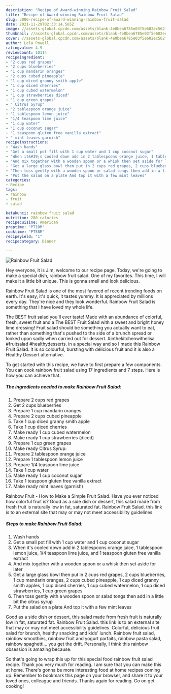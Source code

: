 ```yaml
---
description: "Recipe of Award-winning Rainbow Fruit Salad"
title: "Recipe of Award-winning Rainbow Fruit Salad"
slug: 3006-recipe-of-award-winning-rainbow-fruit-salad
date: 2021-11-29T02:33:14.565Z
image: //assets-global.cpcdn.com/assets/blank-4e0bea6785e03f5e602ec562f230caae08da540cada707380b4fe1bbebba43da.png
thumbnail: //assets-global.cpcdn.com/assets/blank-4e0bea6785e03f5e602ec562f230caae08da540cada707380b4fe1bbebba43da.png
cover: //assets-global.cpcdn.com/assets/blank-4e0bea6785e03f5e602ec562f230caae08da540cada707380b4fe1bbebba43da.png
author: Lola Powell
ratingvalue: 4.9
reviewcount: 10114
recipeingredient:
- "2 cups red grapes"
- "2 cups blueberries"
- "1 cup mandarin oranges"
- "2 cups cubed pineapple"
- "1 cup diced granny smith apple"
- "1 cup diced cherries"
- "1 cup cubed watermelon"
- "1 cup strawberries diced"
- "1 cup green grapes"
- " Citrus Syrup"
- "2 tablespoon orange juice"
- "1 tablespoon lemon juice"
- "1/4 teaspoon lime juice"
- "1 cup water"
- "1 cup coconut sugar"
- "1 teaspoon gluten free vanilla extract"
- " mint leaves garnish"
recipeinstructions:
- "Wash hands"
- "Get a small pot fill with 1 cup water and 1 cup coconut sugar"
- "When it&#39;s cooled down add in 2 tablespoons orange juice, 1 tablespoon lemon juice, 1/4 teaspoon lime juice, and 1 teaspoon gluten free vanilla extract"
- "And mix together with a wooden spoon or a whisk then set aside for later"
- "Get a large glass bowl then put in 2 cups red grapes, 2 cups blueberries, 1 cup mandarin oranges, 2 cups cubed pineapple, 1 cup diced granny smith apples, 1 cup diced cherries, 1 cup cubed watermelon, 1 cup diced strawberries, 1 cup green grapes"
- "Then toss gently with a wooden spoon or salad tongs then add in a little bit the citrus syrup"
- "Put the salad on a plate And top it with a few mint leaves"
categories:
- Recipe
tags:
- rainbow
- fruit
- salad

katakunci: rainbow fruit salad 
nutrition: 280 calories
recipecuisine: American
preptime: "PT10M"
cooktime: "PT58M"
recipeyield: "1"
recipecategory: Dinner

---
```



![Rainbow Fruit Salad](//assets-global.cpcdn.com/assets/blank-4e0bea6785e03f5e602ec562f230caae08da540cada707380b4fe1bbebba43da.png)

Hey everyone, it is Jim, welcome to our recipe page. Today, we're going to make a special dish, rainbow fruit salad. One of my favorites. This time, I will make it a little bit unique. This is gonna smell and look delicious.

Rainbow Fruit Salad is one of the most favored of recent trending foods on earth. It's easy, it's quick, it tastes yummy. It is appreciated by millions every day. They're nice and they look wonderful. Rainbow Fruit Salad is something that I have loved my whole life.

The BEST fruit salad you&#39;ll ever taste! Made with an abundance of colorful, fresh, sweet fruit and a The BEST Fruit Salad with a sweet and bright honey lime dressing! Fruit salad should be something you actually want to eat, rather than something that&#39;s pushed to the side of a brunch spread or looked upon sadly when carried out for dessert. #inthekitchenwithelisa #fruitsalad #healthydesserts. in a special way and so I made this Rainbow Fruit Salad. It is so colourful, bursting with delicious fruit and it is also a Healthy Dessert alternative.


To get started with this recipe, we have to first prepare a few components. You can cook rainbow fruit salad using 17 ingredients and 7 steps. Here is how you can achieve that.

<!--inarticleads1-->

##### The ingredients needed to make Rainbow Fruit Salad:

1. Prepare 2 cups red grapes
1. Get 2 cups blueberries
1. Prepare 1 cup mandarin oranges
1. Prepare 2 cups cubed pineapple
1. Take 1 cup diced granny smith apple
1. Take 1 cup diced cherries
1. Make ready 1 cup cubed watermelon
1. Make ready 1 cup strawberries (diced)
1. Prepare 1 cup green grapes
1. Make ready  Citrus Syrup:
1. Prepare 2 tablespoon orange juice
1. Prepare 1 tablespoon lemon juice
1. Prepare 1/4 teaspoon lime juice
1. Take 1 cup water
1. Make ready 1 cup coconut sugar
1. Take 1 teaspoon gluten free vanilla extract
1. Make ready  mint leaves (garnish)


Rainbow Fruit - How to Make a Simple Fruit Salad. Have you ever noticed how colorful fruit is? Good as a side dish or dessert, this salad made from fresh fruit is naturally low in fat, saturated fat. Rainbow Fruit Salad. this link is to an external site that may or may not meet accessibility guidelines. 

<!--inarticleads2-->

##### Steps to make Rainbow Fruit Salad:

1. Wash hands
1. Get a small pot fill with 1 cup water and 1 cup coconut sugar
1. When it&#39;s cooled down add in 2 tablespoons orange juice, 1 tablespoon lemon juice, 1/4 teaspoon lime juice, and 1 teaspoon gluten free vanilla extract
1. And mix together with a wooden spoon or a whisk then set aside for later
1. Get a large glass bowl then put in 2 cups red grapes, 2 cups blueberries, 1 cup mandarin oranges, 2 cups cubed pineapple, 1 cup diced granny smith apples, 1 cup diced cherries, 1 cup cubed watermelon, 1 cup diced strawberries, 1 cup green grapes
1. Then toss gently with a wooden spoon or salad tongs then add in a little bit the citrus syrup
1. Put the salad on a plate And top it with a few mint leaves


Good as a side dish or dessert, this salad made from fresh fruit is naturally low in fat, saturated fat. Rainbow Fruit Salad. this link is to an external site that may or may not meet accessibility guidelines. Colorful, delicious fruit salad for brunch, healthy snacking and kids&#39; lunch. Rainbow fruit salad, rainbow smoothies, rainbow fruit and yogurt parfaits, rainbow pasta salad, rainbow spaghetti… you get the drift. Personally, I think this rainbow obsession is amazing because. 

So that's going to wrap this up for this special food rainbow fruit salad recipe. Thank you very much for reading. I am sure that you can make this at home. There's gonna be more interesting food at home recipes coming up. Remember to bookmark this page on your browser, and share it to your loved ones, colleague and friends. Thanks again for reading. Go on get cooking!
